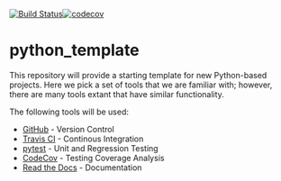 [![Build Status](https://travis-ci.org/MolSSI/python_template.svg?branch=master)](https://travis-ci.org/MolSSI/python_template)[![codecov](https://codecov.io/gh/MolSSI/python_template/branch/master/graph/badge.svg)](https://codecov.io/gh/MolSSI/python_template)

# python_template
This repository will provide a starting template for new Python-based projects.
Here we pick a set of tools that we are familiar with; however, there are many
tools extant that have similar functionality. 

The following tools will be used:
 - [GitHub](github.com) - Version Control
 - [Travis CI](https://travis-ci.org) - Continous Integration
 - [pytest](https://docs.pytest.org/en/latest/) - Unit and Regression Testing
 - [CodeCov](https://codecov.io) - Testing Coverage Analysis
 - [Read the Docs](https://readthedocs.org) - Documentation




